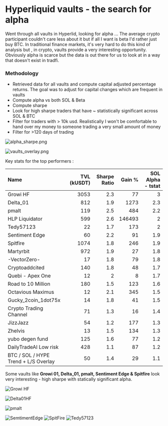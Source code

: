 # Hyperliquid vaults - the search for alpha

Went through all vaults in Hyperlid, looking for alpha ... The average crypto participant couldn't care less about it but if all I want is beta I'd rather just buy BTC.
In traditional finance markets, it's very hard to do this kind of analysis but , in crypto, vaults provide a very interesting opportunity. Obviously alpha is scarce but the data is out there for us to look at in a way that doesn't exist in tradfi.
### Methodology 

- Retrieved data for all vaults and compute capital adjusted percentage returns. The goal was to adjust for capital changes which are frequent in vaults
- Compute alpha vs both SOL & Beta
- Compute sharpe
- Look for high sharpe traders that have ~ statistically significant across SOL & BTC
- Filter for traders with > 10k usd. Realistically I won't be comfortable to hand over my money to someone trading a very small amount of money
- Filter for >120 days of trading


![alpha_sharpe.png](../assets/images/alpha_sharpe.png)


![vaults_overlay.png](../assets/images/vaults_overlay.png)

Key stats for the top performers :

| Name                                 | TVL (kUSDT) | Sharpe Ratio | Gain % | SOL Alpha - tstat |
| :----------------------------------- | ----------: | -----------: | -----: | ----------------: |
| Growi HF                             |        3053 |          2.3 |     77 |                 3 |
| Delta_01                             |         812 |          1.9 |   1273 |               2.3 |
| pmalt                                |         119 |          2.5 |    484 |               2.2 |
| HLP Liquidator                       |         599 |          2.6 | 146493 |                 2 |
| Tedy57123                            |          22 |          1.7 |    173 |                 2 |
| Sentiment Edge                       |          60 |          2.2 |     91 |               1.9 |
| Spitfire                             |        1074 |          1.8 |    246 |               1.9 |
| Martyrbit                            |         972 |          1.9 |     27 |               1.8 |
| -VectorZero-                         |          17 |          1.8 |     79 |               1.8 |
| Cryptoaddcited                       |         140 |          1.8 |     48 |               1.7 |
| Quebi - Apex One                     |          12 |            2 |      8 |               1.7 |
| Road to 10 Million                   |         180 |          1.5 |    123 |               1.6 |
| Octavious Maximus                    |          12 |          2.1 |    345 |               1.5 |
| Gucky_2coin_1dot75x                  |          14 |          1.8 |     41 |               1.5 |
| Crypto Trading Channel               |          71 |          1.3 |     16 |               1.4 |
| JizzJazz                             |          54 |          1.2 |    177 |               1.3 |
| Zhelvis                              |          13 |          1.5 |    134 |               1.3 |
| yubo degen fund                      |         125 |          1.6 |     77 |               1.2 |
| DailyTradeAI  Low risk               |         428 |          1.1 |     87 |               1.2 |
| BTC / SOL / HYPE Trend + L/S Overlay |          50 |          1.4 |     29 |               1.1 |

Some vaults like **Growi 01, Delta_01, pmalt, Sentiment Edge & Spitfire** look very interesting - high sharpe with statically significant alpha.

![Growi HF](../assets/images/GrowiHF_pnl.png)

![Delta01HF](../assets/images/Delta_01_pnl.png)

![pmalt](../assets/images/pmalt_pnl.png)

![SemtimentEdge](../assets/images/SentimentEdge_pnl.png)
![SpitFire](../assets/images/SpitFire_pnl.png)
![Tedy57123](../assets/images/Tedy57123_pnl.png)



